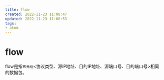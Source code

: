 ```yaml
---
title: flow
created: 2022-11-23 11:08:47
updated: 2022-11-23 11:08:53
tags: 
- atom
---
```


# flow

flow是指`五元组`<协议类型、源IP地址、目的IP地址、源端口号、目的端口号>相同的数据包。
